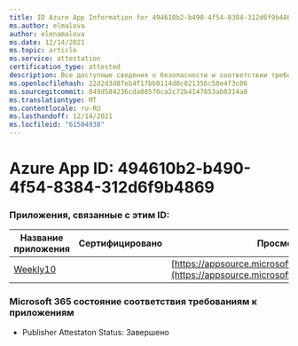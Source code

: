 ```yaml
---
title: ID Azure App Information for 494610b2-b490-4f54-8384-312d6f9b4869
ms.author: elmalova
author: elenamalova
ms.date: 12/14/2021
ms.topic: article
ms.service: attestation
certification_type: attested
description: Все доступные сведения о безопасности и соответствии требованиям для 494610b2-b490-4f54-8384-312d6f9b4869.
ms.openlocfilehash: 22d2d3d8feb4f17bb0114d0c021356c58e4f3c06
ms.sourcegitcommit: 849d584236cda08570ca2c72b4147853ab0314a8
ms.translationtype: MT
ms.contentlocale: ru-RU
ms.lasthandoff: 12/14/2021
ms.locfileid: "61504938"
---
```

# <a name="azure-app-id-494610b2-b490-4f54-8384-312d6f9b4869"></a>Azure App ID: 494610b2-b490-4f54-8384-312d6f9b4869


### <a name="apps-associated-with-this-id"></a>Приложения, связанные с этим ID:
| **Название приложения** | **Сертифицировано** | **Просмотр в AppSource** |
|--------------|---------------|-----------------------|
| [Weekly10](https://docs.microsoft.com/microsoft-365-app-certification/forward/WA200001441) |  | [https://appsource.microsoft.com/product/office/WA200001441](https://appsource.microsoft.com/product/office/WA200001441) |

### <a name="microsoft-365-app-compliance-status"></a>Microsoft 365 состояние соответствия требованиям к приложениям
- Publisher Attestaton Status: Завершено
